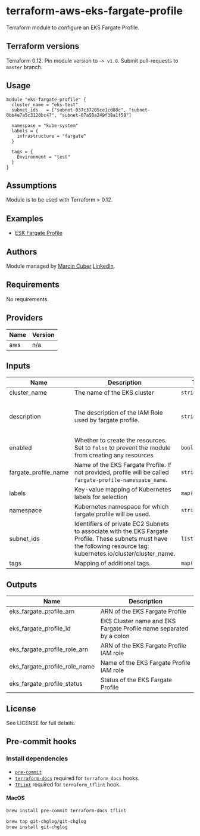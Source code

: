 # terraform-aws-eks-fargate-profile

Terraform module to configure an EKS Fargate Profile.

## Terraform versions

Terraform 0.12. Pin module version to `~> v1.0`. Submit pull-requests to `master` branch.

## Usage

```hcl
module "eks-fargate-profile" {
  cluster_name = "eks-test"
  subnet_ids   = ["subnet-037c37205ce1cd88c", "subnet-0bb4e7a5c3120bc47", "subnet-07a58a249f38a1f58"]

  namespace = "kube-system"
  labels = {
    infrastructure = "fargate"
  }

  tags = {
    Environment = "test"
  }
}
```

## Assumptions

Module is to be used with Terraform > 0.12.

## Examples

* [ESK Fargate Profile](https://github.com/umotif-public/terraform-aws-eks-fargate-profile/tree/master/examples/core)

## Authors

Module managed by [Marcin Cuber](https://github.com/marcincuber) [LinkedIn](https://www.linkedin.com/in/marcincuber/).

<!-- BEGINNING OF PRE-COMMIT-TERRAFORM DOCS HOOK -->
## Requirements

No requirements.

## Providers

| Name | Version |
|------|---------|
| aws | n/a |

## Inputs

| Name | Description | Type | Default | Required |
|------|-------------|------|---------|:--------:|
| cluster\_name | The name of the EKS cluster | `string` | n/a | yes |
| description | The description of the IAM Role used by fargate profile. | `string` | `"EKS cluster fargate profile IAM role."` | no |
| enabled | Whether to create the resources. Set to `false` to prevent the module from creating any resources | `bool` | `true` | no |
| fargate\_profile\_name | Name of the EKS Fargate Profile. If not provided, profile will be called `fargate-profile-namespace_name`. | `string` | `""` | no |
| labels | Key-value mapping of Kubernetes labels for selection | `map(string)` | `{}` | no |
| namespace | Kubernetes namespace for which fargate profile will be used. | `string` | `""` | no |
| subnet\_ids | Identifiers of private EC2 Subnets to associate with the EKS Fargate Profile. These subnets must have the following resource tag: kubernetes.io/cluster/cluster\_name. | `list(string)` | n/a | yes |
| tags | Mapping of additional tags. | `map(string)` | `{}` | no |

## Outputs

| Name | Description |
|------|-------------|
| eks\_fargate\_profile\_arn | ARN of the EKS Fargate Profile |
| eks\_fargate\_profile\_id | EKS Cluster name and EKS Fargate Profile name separated by a colon |
| eks\_fargate\_profile\_role\_arn | ARN of the EKS Fargate Profile IAM role |
| eks\_fargate\_profile\_role\_name | Name of the EKS Fargate Profile IAM role |
| eks\_fargate\_profile\_status | Status of the EKS Fargate Profile |

<!-- END OF PRE-COMMIT-TERRAFORM DOCS HOOK -->

## License

See LICENSE for full details.

## Pre-commit hooks

### Install dependencies

* [`pre-commit`](https://pre-commit.com/#install)
* [`terraform-docs`](https://github.com/segmentio/terraform-docs) required for `terraform_docs` hooks.
* [`TFLint`](https://github.com/terraform-linters/tflint) required for `terraform_tflint` hook.

#### MacOS

```bash
brew install pre-commit terraform-docs tflint

brew tap git-chglog/git-chglog
brew install git-chglog
```
